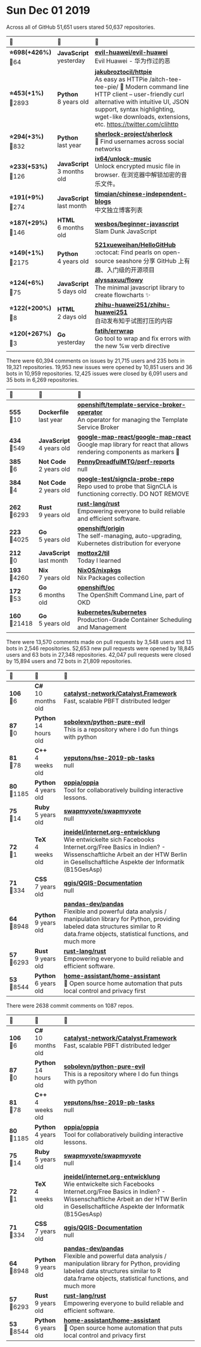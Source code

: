# Sun Dec 01 2019

Across all of GitHub 51,651 users stared 
50,637 repositories. 

| :page_with_curl: | :calendar: | :page_with_curl: |
| :--- | :--- | :--- |
| **:star:698(+426%)**<br>:twisted_rightwards_arrows:64 | **JavaScript**<br>yesterday | **[evil-huawei/evil-huawei](https://github.com/evil-huawei/evil-huawei)**<br>Evil Huawei - 华为作过的恶 |
| **:star:453(+1%)**<br>:twisted_rightwards_arrows:2893 | **Python**<br>8 years old | **[jakubroztocil/httpie](https://github.com/jakubroztocil/httpie)**<br>As easy as HTTPie /aitch-tee-tee-pie/  🥧 Modern command line HTTP client – user-friendly curl alternative with intuitive UI, JSON support, syntax highlighting, wget-like downloads, extensions, etc.  https://twitter.com/clihttp |
| **:star:294(+3%)**<br>:twisted_rightwards_arrows:832 | **Python**<br>last year | **[sherlock-project/sherlock](https://github.com/sherlock-project/sherlock)**<br>🔎 Find usernames across social networks |
| **:star:233(+53%)**<br>:twisted_rightwards_arrows:126 | **JavaScript**<br>3 months old | **[ix64/unlock-music](https://github.com/ix64/unlock-music)**<br>Unlock encrypted music file in browser. 在浏览器中解锁加密的音乐文件。 |
| **:star:191(+9%)**<br>:twisted_rightwards_arrows:274 | **JavaScript**<br>last month | **[timqian/chinese-independent-blogs](https://github.com/timqian/chinese-independent-blogs)**<br>中文独立博客列表 |
| **:star:187(+29%)**<br>:twisted_rightwards_arrows:146 | **HTML**<br>6 months old | **[wesbos/beginner-javascript](https://github.com/wesbos/beginner-javascript)**<br>Slam Dunk JavaScript |
| **:star:149(+1%)**<br>:twisted_rightwards_arrows:2175 | **Python**<br>4 years old | **[521xueweihan/HelloGitHub](https://github.com/521xueweihan/HelloGitHub)**<br>:octocat: Find pearls on open-source seashore 分享 GitHub 上有趣、入门级的开源项目 |
| **:star:124(+6%)**<br>:twisted_rightwards_arrows:75 | **JavaScript**<br>5 days old | **[alyssaxuu/flowy](https://github.com/alyssaxuu/flowy)**<br>The minimal javascript library to create flowcharts ✨ |
| **:star:122(+200%)**<br>:twisted_rightwards_arrows:8 | **HTML**<br>2 days old | **[zhihu-huawei251/zhihu-huawei251](https://github.com/zhihu-huawei251/zhihu-huawei251)**<br>自动发布知乎试图打压的内容 |
| **:star:120(+267%)**<br>:twisted_rightwards_arrows:3 | **Go**<br>yesterday | **[fatih/errwrap](https://github.com/fatih/errwrap)**<br>Go tool to wrap and fix errors with the new %w verb directive |

There were 60,394 comments on issues by 21,715 users and 235 bots in 19,321 repositories.
19,953 new issues were opened by 10,851 users and 36 bots in 10,959 repositories.
12,425 issues were closed by 6,091 users and 35 bots in 6,269 repositories.

| :speech_balloon: | :calendar: | :page_with_curl: |
| :--- | :--- | :--- |
| **555**<br>:twisted_rightwards_arrows:10 | **Dockerfile**<br>last year | **[openshift/template-service-broker-operator](https://github.com/openshift/template-service-broker-operator)**<br>An operator for managing the Template Service Broker |
| **434**<br>:twisted_rightwards_arrows:549 | **JavaScript**<br>4 years old | **[google-map-react/google-map-react](https://github.com/google-map-react/google-map-react)**<br>Google map library for react that allows rendering components as markers :tada: |
| **385**<br>:twisted_rightwards_arrows:6 | **Not Code**<br>2 years old | **[PennyDreadfulMTG/perf-reports](https://github.com/PennyDreadfulMTG/perf-reports)**<br>null |
| **384**<br>:twisted_rightwards_arrows:4 | **Not Code**<br>2 years old | **[google-test/signcla-probe-repo](https://github.com/google-test/signcla-probe-repo)**<br>Repo used to probe that SignCLA is functioning correctly.  DO NOT REMOVE |
| **262**<br>:twisted_rightwards_arrows:6293 | **Rust**<br>9 years old | **[rust-lang/rust](https://github.com/rust-lang/rust)**<br>Empowering everyone to build reliable and efficient software. |
| **223**<br>:twisted_rightwards_arrows:4025 | **Go**<br>5 years old | **[openshift/origin](https://github.com/openshift/origin)**<br>The self-managing, auto-upgrading, Kubernetes distribution for everyone |
| **212**<br>:twisted_rightwards_arrows:0 | **JavaScript**<br>last month | **[mottox2/til](https://github.com/mottox2/til)**<br>Today I learned |
| **193**<br>:twisted_rightwards_arrows:4260 | **Nix**<br>7 years old | **[NixOS/nixpkgs](https://github.com/NixOS/nixpkgs)**<br>Nix Packages collection |
| **172**<br>:twisted_rightwards_arrows:53 | **Go**<br>6 months old | **[openshift/oc](https://github.com/openshift/oc)**<br>The OpenShift Command Line, part of OKD |
| **160**<br>:twisted_rightwards_arrows:21418 | **Go**<br>5 years old | **[kubernetes/kubernetes](https://github.com/kubernetes/kubernetes)**<br>Production-Grade Container Scheduling and Management |

There were 13,570 comments made on pull requests by 3,548 users and 13 bots in 2,546 repositories.
52,653 new pull requests were opened by 18,845 users and 63 bots in 27,348 repositories.
42,047 pull requests were closed by 15,894 users and 72 bots in 21,809 repositories.

| :speech_balloon: | :calendar: | :page_with_curl: |
| :--- | :--- | :--- |
| **106**<br>:twisted_rightwards_arrows:6 | **C#**<br>10 months old | **[catalyst-network/Catalyst.Framework](https://github.com/catalyst-network/Catalyst.Framework)**<br>Fast, scalable PBFT distributed ledger |
| **87**<br>:twisted_rightwards_arrows:0 | **Python**<br>14 hours old | **[sobolevn/python-pure-evil](https://github.com/sobolevn/python-pure-evil)**<br>This is a repository where I do fun things with python |
| **81**<br>:twisted_rightwards_arrows:78 | **C++**<br>4 weeks old | **[yeputons/hse-2019-pb-tasks](https://github.com/yeputons/hse-2019-pb-tasks)**<br>null |
| **80**<br>:twisted_rightwards_arrows:1185 | **Python**<br>4 years old | **[oppia/oppia](https://github.com/oppia/oppia)**<br>Tool for collaboratively building interactive lessons. |
| **75**<br>:twisted_rightwards_arrows:14 | **Ruby**<br>5 years old | **[swapmyvote/swapmyvote](https://github.com/swapmyvote/swapmyvote)**<br>null |
| **72**<br>:twisted_rightwards_arrows:1 | **TeX**<br>4 weeks old | **[jneidel/internet.org-entwicklung](https://github.com/jneidel/internet.org-entwicklung)**<br>Wie entwickelte sich Facebooks Internet.org/Free Basics in Indien? - Wissenschaftliche Arbeit an der HTW Berlin in Gesellschaftliche Aspekte der Informatik (B15GesAsp) |
| **71**<br>:twisted_rightwards_arrows:334 | **CSS**<br>7 years old | **[qgis/QGIS-Documentation](https://github.com/qgis/QGIS-Documentation)**<br>null |
| **64**<br>:twisted_rightwards_arrows:8948 | **Python**<br>9 years old | **[pandas-dev/pandas](https://github.com/pandas-dev/pandas)**<br>Flexible and powerful data analysis / manipulation library for Python, providing labeled data structures similar to R data.frame objects, statistical functions, and much more |
| **57**<br>:twisted_rightwards_arrows:6293 | **Rust**<br>9 years old | **[rust-lang/rust](https://github.com/rust-lang/rust)**<br>Empowering everyone to build reliable and efficient software. |
| **53**<br>:twisted_rightwards_arrows:8544 | **Python**<br>6 years old | **[home-assistant/home-assistant](https://github.com/home-assistant/home-assistant)**<br>:house_with_garden: Open source home automation that puts local control and privacy first |

There were 2638 commit comments on 1087 repos.

| :speech_balloon: | :calendar: | :page_with_curl: |
| :--- | :--- | :--- |
| **106**<br>:twisted_rightwards_arrows:6 | **C#**<br>10 months old | **[catalyst-network/Catalyst.Framework](https://github.com/catalyst-network/Catalyst.Framework)**<br>Fast, scalable PBFT distributed ledger |
| **87**<br>:twisted_rightwards_arrows:0 | **Python**<br>14 hours old | **[sobolevn/python-pure-evil](https://github.com/sobolevn/python-pure-evil)**<br>This is a repository where I do fun things with python |
| **81**<br>:twisted_rightwards_arrows:78 | **C++**<br>4 weeks old | **[yeputons/hse-2019-pb-tasks](https://github.com/yeputons/hse-2019-pb-tasks)**<br>null |
| **80**<br>:twisted_rightwards_arrows:1185 | **Python**<br>4 years old | **[oppia/oppia](https://github.com/oppia/oppia)**<br>Tool for collaboratively building interactive lessons. |
| **75**<br>:twisted_rightwards_arrows:14 | **Ruby**<br>5 years old | **[swapmyvote/swapmyvote](https://github.com/swapmyvote/swapmyvote)**<br>null |
| **72**<br>:twisted_rightwards_arrows:1 | **TeX**<br>4 weeks old | **[jneidel/internet.org-entwicklung](https://github.com/jneidel/internet.org-entwicklung)**<br>Wie entwickelte sich Facebooks Internet.org/Free Basics in Indien? - Wissenschaftliche Arbeit an der HTW Berlin in Gesellschaftliche Aspekte der Informatik (B15GesAsp) |
| **71**<br>:twisted_rightwards_arrows:334 | **CSS**<br>7 years old | **[qgis/QGIS-Documentation](https://github.com/qgis/QGIS-Documentation)**<br>null |
| **64**<br>:twisted_rightwards_arrows:8948 | **Python**<br>9 years old | **[pandas-dev/pandas](https://github.com/pandas-dev/pandas)**<br>Flexible and powerful data analysis / manipulation library for Python, providing labeled data structures similar to R data.frame objects, statistical functions, and much more |
| **57**<br>:twisted_rightwards_arrows:6293 | **Rust**<br>9 years old | **[rust-lang/rust](https://github.com/rust-lang/rust)**<br>Empowering everyone to build reliable and efficient software. |
| **53**<br>:twisted_rightwards_arrows:8544 | **Python**<br>6 years old | **[home-assistant/home-assistant](https://github.com/home-assistant/home-assistant)**<br>:house_with_garden: Open source home automation that puts local control and privacy first |

